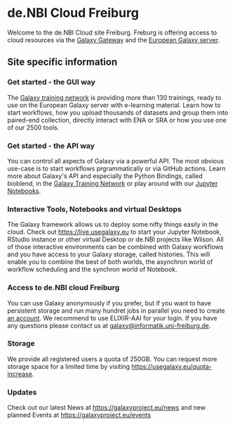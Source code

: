 # de.NBI Cloud Freiburg

Welcome to the de.NBI Cloud site Freiburg. Freburg is offering access to cloud resources
via the [Galaxy Gateway](https://galaxyproject.org) and the [European Galaxy server](https://usegalaxy.eu).


## Site specific information

### Get started - the GUI way

The [Galaxy training network](https://training.galaxyproject.org) is providing more than 130 trainings, ready to use on the European Galaxy server with e-learning material. Learn how to start workflows, how you upload thousands of datasets and group them into paired-end collection, directly interact with
ENA or SRA or how you use one of our 2500 tools.

### Get started - the API way

You can control all aspects of Galaxy via a powerful API. The most obvious use-case is to start workflows prgrammatically or via GitHub actions.
Learn more about Galaxy's API and especially the Python Bindings, called bioblend, in the [Galaxy Training Network](https://training.galaxyproject.org/training-material/topics/dev/tutorials/bioblend-api/) or play around with our [Jupyter Notebooks](https://mybinder.org/v2/gh/nsoranzo/bioblend-tutorial/master).

### Interactive Tools, Notebooks and virtual Desktops

The Galaxy framework allows us to deploy some nifty things easily in the cloud. Check out https://live.usegalaxy.eu to start your Jupyter Notebook, RStudio instance
or other virtual Desktop or de.NBI projects like Wilson. All of those interactive environments can be combined with Galaxy workflows and you have access to
your Galaxy storage, called histories. This will enable you to combine the best of both worlds, the asynchron world of workflow scheduling and the synchron world of 
Notebook.

### Access to de.NBI cloud Freiburg

You can use Galaxy anonymously if you prefer, but if you want to have persistent storage and run many hundret
jobs in parallel you need to create [an account](https://usegalaxy.eu/login). We recommend to use ELIXIR-AAI for your login.
If you have any questions please contact us at galaxy@informatik.uni-freiburg.de.

### Storage

We provide all registered users a quota of 250GB. You can request more storage space for a limited time by visiting https://usegalaxy.eu/quota-increase. 

### Updates

Check out our latest News at https://galaxyproject.eu/news and new planned Events at https://galaxyproject.eu/events
